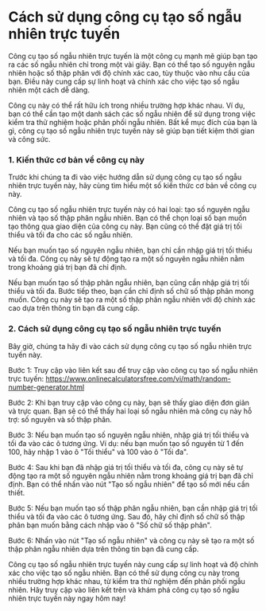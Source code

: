 Cách sử dụng công cụ tạo số ngẫu nhiên trực tuyến
=================================================

Công cụ tạo số ngẫu nhiên trực tuyến là một công cụ mạnh mẽ giúp bạn tạo ra các số ngẫu nhiên chỉ trong một vài giây. Bạn có thể tạo số nguyên ngẫu nhiên hoặc số thập phân với độ chính xác cao, tùy thuộc vào nhu cầu của bạn. Điều này cung cấp sự linh hoạt và chính xác cho việc tạo số ngẫu nhiên một cách dễ dàng.

Công cụ này có thể rất hữu ích trong nhiều trường hợp khác nhau. Ví dụ, bạn có thể cần tạo một danh sách các số ngẫu nhiên để sử dụng trong việc kiểm tra thử nghiệm hoặc phân phối ngẫu nhiên. Bất kể mục đích của bạn là gì, công cụ tạo số ngẫu nhiên trực tuyến này sẽ giúp bạn tiết kiệm thời gian và công sức.

### 1. Kiến thức cơ bản về công cụ này

Trước khi chúng ta đi vào việc hướng dẫn sử dụng công cụ tạo số ngẫu nhiên trực tuyến này, hãy cùng tìm hiểu một số kiến thức cơ bản về công cụ này.

Công cụ tạo số ngẫu nhiên trực tuyến này có hai loại: tạo số nguyên ngẫu nhiên và tạo số thập phân ngẫu nhiên. Bạn có thể chọn loại số bạn muốn tạo thông qua giao diện của công cụ này. Bạn cũng có thể đặt giá trị tối thiểu và tối đa cho các số ngẫu nhiên.

Nếu bạn muốn tạo số nguyên ngẫu nhiên, bạn chỉ cần nhập giá trị tối thiểu và tối đa. Công cụ này sẽ tự động tạo ra một số nguyên ngẫu nhiên nằm trong khoảng giá trị bạn đã chỉ định.

Nếu bạn muốn tạo số thập phân ngẫu nhiên, bạn cũng cần nhập giá trị tối thiểu và tối đa. Bước tiếp theo, bạn cần chỉ định số chữ số thập phân mong muốn. Công cụ này sẽ tạo ra một số thập phân ngẫu nhiên với độ chính xác cao dựa trên thông tin bạn đã cung cấp.

### 2. Cách sử dụng công cụ tạo số ngẫu nhiên trực tuyến

Bây giờ, chúng ta hãy đi vào cách sử dụng công cụ tạo số ngẫu nhiên trực tuyến này.

Bước 1: Truy cập vào liên kết sau để truy cập vào công cụ tạo số ngẫu nhiên trực tuyến: <https://www.onlinecalculatorsfree.com/vi/math/random-number-generator.html>

Bước 2: Khi bạn truy cập vào công cụ này, bạn sẽ thấy giao diện đơn giản và trực quan. Bạn sẽ có thể thấy hai loại số ngẫu nhiên mà công cụ này hỗ trợ: số nguyên và số thập phân.

Bước 3: Nếu bạn muốn tạo số nguyên ngẫu nhiên, nhập giá trị tối thiểu và tối đa vào các ô tương ứng. Ví dụ: nếu bạn muốn tạo số nguyên từ 1 đến 100, hãy nhập 1 vào ô "Tối thiểu" và 100 vào ô "Tối đa".

Bước 4: Sau khi bạn đã nhập giá trị tối thiểu và tối đa, công cụ này sẽ tự động tạo ra một số nguyên ngẫu nhiên nằm trong khoảng giá trị bạn đã chỉ định. Bạn có thể nhấn vào nút "Tạo số ngẫu nhiên" để tạo số mới nếu cần thiết.

Bước 5: Nếu bạn muốn tạo số thập phân ngẫu nhiên, bạn cần nhập giá trị tối thiểu và tối đa vào các ô tương ứng. Sau đó, hãy chỉ định số chữ số thập phân bạn muốn bằng cách nhập vào ô "Số chữ số thập phân".

Bước 6: Nhấn vào nút "Tạo số ngẫu nhiên" và công cụ này sẽ tạo ra một số thập phân ngẫu nhiên dựa trên thông tin bạn đã cung cấp.

Công cụ tạo số ngẫu nhiên trực tuyến này cung cấp sự linh hoạt và độ chính xác cho việc tạo số ngẫu nhiên. Bạn có thể sử dụng công cụ này trong nhiều trường hợp khác nhau, từ kiểm tra thử nghiệm đến phân phối ngẫu nhiên. Hãy truy cập vào liên kết trên và khám phá công cụ tạo số ngẫu nhiên trực tuyến này ngay hôm nay!